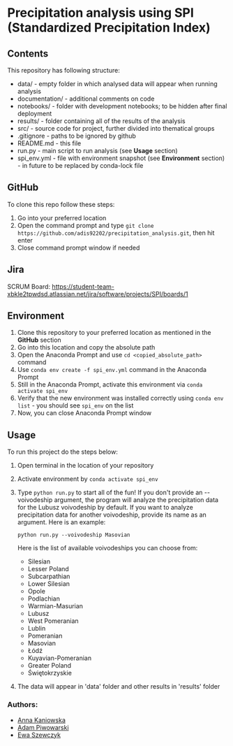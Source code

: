 # Precipitation analysis using SPI (Standardized Precipitation Index)

## Contents
This repository has following structure:
- data/ - empty folder in which analysed data will appear when running analysis
- documentation/ - additional comments on code
- notebooks/ - folder with development notebooks; to be hidden after final deployment
- results/ - folder containing all of the results of the analysis
- src/ - source code for project, further divided into thematical groups
- .gitignore - paths to be ignored by github
- README.md - this file
- run.py - main script to run analysis (see **Usage** section)
- spi_env.yml - file with environment snapshot (see **Environment** section) - in future to be replaced by conda-lock file


## GitHub
To clone this repo follow these steps:
1. Go into your preferred location
2. Open the command prompt and type `git clone https://github.com/adis92202/precipitation_analysis.git`, then hit enter
3. Close command prompt window if needed

## Jira
SCRUM Board: https://student-team-xbkle2tpwdsd.atlassian.net/jira/software/projects/SPI/boards/1

## Environment
1. Clone this repository to your preferred location as mentioned in the **GitHub** section
2. Go into this location and copy the absolute path
3. Open the Anaconda Prompt and use `cd <copied_absolute_path>` command
4. Use `conda env create -f spi_env.yml` command in the Anaconda Prompt
5. Still in the Anaconda Prompt, activate this environment via `conda activate spi_env`
6. Verify that the new environment was installed correctly using `conda env list` - you should see `spi_env` on the list
7. Now, you can close Anaconda Prompt window

## Usage
To run this project do the steps below:
1. Open terminal in the location of your repository
2. Activate environment by `conda activate spi_env`
3. Type `python run.py` to start all of the fun! If you don't provide an --voivodeship argument, the program will analyze the precipitation data for the Lubusz voivodeship by default. If you want to analyze precipitation data for another voivodeship, provide its name as an argument. Here is an example:

    `python run.py --voivodeship Masovian`

    Here is the list of available voivodeships you can choose from:
    - Silesian
    - Lesser Poland
    - Subcarpathian
    - Lower Silesian
    - Opole
    - Podlachian
    - Warmian-Masurian
    - Lubusz
    - West Pomeranian
    - Lublin
    - Pomeranian
    - Masovian
    - Łódź
    - Kuyavian-Pomeranian
    - Greater Poland
    - Świętokrzyskie
4. The data will appear in 'data' folder and other results in 'results' folder

### Authors:
- [Anna Kaniowska](https://github.com/ania15)
- [Adam Piwowarski](https://github.com/adis92202)
- [Ewa Szewczyk](https://github.com/drateffka)